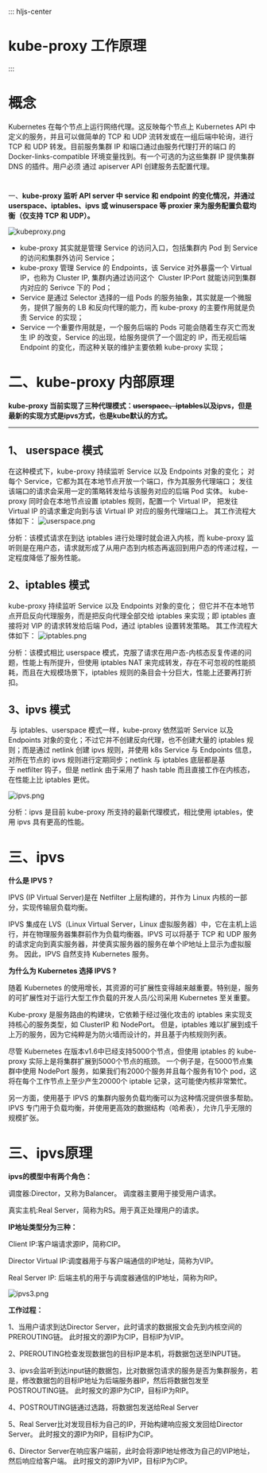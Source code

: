 ::: hljs-center

# kube-proxy 工作原理

:::


# 概念

Kubernetes 在每个节点上运行网络代理。这反映每个节点上 Kubernetes API 中定义的服务，并且可以做简单的 TCP 和 UDP 流转发或在一组后端中轮询，进行 TCP 和 UDP 转发。目前服务集群 IP 和端口通过由服务代理打开的端口 的 Docker-links-compatible 环境变量找到。有一个可选的为这些集群 IP 提供集群 DNS 的插件。用户必须 通过 apiserver API 创建服务去配置代理。

# 
一、**kube-proxy 监听 API server 中 service 和 endpoint 的变化情况，并通过 userspace、iptables、ipvs 或 winuserspace 等 proxier 来为服务配置负载均衡（仅支持 TCP 和 UDP）。**

![kubeproxy.png](images/kube-proxy.png)

- kube-proxy 其实就是管理 Service 的访问入口，包括集群内 Pod 到 Service 的访问和集群外访问 Service；
- kube-proxy 管理 Service 的 Endpoints，该 Service 对外暴露一个 Virtual IP，也称为 Cluster IP, 集群内通过访问这个  Cluster IP:Port 就能访问到集群内对应的 Serivce 下的 Pod；
- Service 是通过 Selector 选择的一组 Pods 的服务抽象，其实就是一个微服务，提供了服务的 LB 和反向代理的能力，而 kube-proxy 的主要作用就是负责 Service 的实现；
- Service 一个重要作用就是，一个服务后端的 Pods 可能会随着生存灭亡而发生 IP 的改变，Service 的出现，给服务提供了一个固定的 IP，而无视后端 Endpoint 的变化，而这种关联的维护主要依赖 kube-proxy 实现；

# 二、kube-proxy 内部原理
**kube-proxy 当前实现了三种代理模式：~~userspace、iptables~~以及ipvs，但是最新的实现方式是ipvs方式，也是kube默认的方式。**

---
## 1、  userspace 模式

在这种模式下，kube-proxy 持续监听 Service 以及 Endpoints 对象的变化；
对每个 Service，它都为其在本地节点开放一个端口，作为其服务代理端口；
发往该端口的请求会采用一定的策略转发给与该服务对应的后端 Pod 实体。
kube-proxy 同时会在本地节点设置 iptables 规则，配置一个 Virtual IP，
把发往 Virtual IP 的请求重定向到与该 Virtual IP 对应的服务代理端口上。
其工作流程大体如下：
![userspace.png](images/userspace.png)

分析：该模式请求在到达 iptables 进行处理时就会进入内核，而 kube-proxy 监听则是在用户态，请求就形成了从用户态到内核态再返回到用户态的传递过程，一定程度降低了服务性能。


## 2、iptables 模式

kube-proxy 持续监听 Service 以及 Endpoints 对象的变化；
但它并不在本地节点开启反向代理服务，而是把反向代理全部交给 iptables 来实现；即 iptables 直接将对 VIP 的请求转发给后端 Pod，通过 iptables 设置转发策略。
其工作流程大体如下：
![iptables.png](images/iptables.png)

分析：该模式相比 userspace 模式，克服了请求在用户态-内核态反复传递的问题，性能上有所提升，但使用 iptables NAT 来完成转发，存在不可忽视的性能损耗，而且在大规模场景下，iptables 规则的条目会十分巨大，性能上还要再打折扣。


## 3、ipvs 模式

 与 iptables、userspace 模式一样，kube-proxy 依然监听 Service 以及 Endpoints 对象的变化；不过它并不创建反向代理，也不创建大量的 iptables 规则；而是通过 netlink 创建 ipvs 规则，并使用 k8s Service 与 Endpoints 信息，对所在节点的 ipvs 规则进行定期同步；netlink 与 iptables 底层都是基于 netfilter 钩子，但是 netlink 由于采用了 hash table 而且直接工作在内核态，在性能上比 iptables 更优。

![ipvs.png](images/ipvs.png)

分析：ipvs 是目前 kube-proxy 所支持的最新代理模式，相比使用 iptables，使用 ipvs 具有更高的性能。

# 三、ipvs
**什么是 IPVS ?**

IPVS (IP Virtual Server)是在 Netfilter 上层构建的，并作为 Linux 内核的一部分，实现传输层负载均衡。

IPVS 集成在 LVS（Linux Virtual Server，Linux 虚拟服务器）中，它在主机上运行，并在物理服务器集群前作为负载均衡器。IPVS 可以将基于 TCP 和 UDP 服务的请求定向到真实服务器，并使真实服务器的服务在单个IP地址上显示为虚拟服务。 因此，IPVS 自然支持 Kubernetes 服务。

**为什么为 Kubernetes 选择 IPVS ?**

随着 Kubernetes 的使用增长，其资源的可扩展性变得越来越重要。特别是，服务的可扩展性对于运行大型工作负载的开发人员/公司采用 Kubernetes 至关重要。

Kube-proxy 是服务路由的构建块，它依赖于经过强化攻击的 iptables 来实现支持核心的服务类型，如 ClusterIP 和 NodePort。 但是，iptables 难以扩展到成千上万的服务，因为它纯粹是为防火墙而设计的，并且基于内核规则列表。

尽管 Kubernetes 在版本v1.6中已经支持5000个节点，但使用 iptables 的 kube-proxy 实际上是将集群扩展到5000个节点的瓶颈。 一个例子是，在5000节点集群中使用 NodePort 服务，如果我们有2000个服务并且每个服务有10个 pod，这将在每个工作节点上至少产生20000个 iptable 记录，这可能使内核非常繁忙。

另一方面，使用基于 IPVS 的集群内服务负载均衡可以为这种情况提供很多帮助。 IPVS 专门用于负载均衡，并使用更高效的数据结构（哈希表），允许几乎无限的规模扩张。

# 三、ipvs原理

**ipvs的模型中有两个角色：**

调度器:Director，又称为Balancer。 调度器主要用于接受用户请求。

真实主机:Real Server，简称为RS。用于真正处理用户的请求。

**IP地址类型分为三种：**

Client IP:客户端请求源IP，简称CIP。

Director Virtual IP:调度器用于与客户端通信的IP地址，简称为VIP。

Real Server IP: 后端主机的用于与调度器通信的IP地址，简称为RIP。

![ipvs3.png](images/ipvs3.png)

**工作过程：**

1、当用户请求到达Director Server，此时请求的数据报文会先到内核空间的PREROUTING链。 此时报文的源IP为CIP，目标IP为VIP。

2、PREROUTING检查发现数据包的目标IP是本机，将数据包送至INPUT链。

3、ipvs会监听到达input链的数据包，比对数据包请求的服务是否为集群服务，若是，修改数据包的目标IP地址为后端服务器IP，然后将数据包发至POSTROUTING链。 此时报文的源IP为CIP，目标IP为RIP。

4、POSTROUTING链通过选路，将数据包发送给Real Server

5、Real Server比对发现目标为自己的IP，开始构建响应报文发回给Director Server。 此时报文的源IP为RIP，目标IP为CIP。

6、Director Server在响应客户端前，此时会将源IP地址修改为自己的VIP地址，然后响应给客户端。 此时报文的源IP为VIP，目标IP为CIP。
